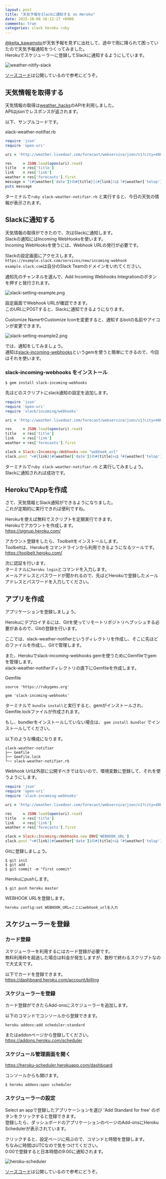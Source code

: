 ```yaml
---
layout: post
title: "天気予報をSlackに通知する on Heroku"
date: 2015-10-06 16:12:17 +0900
comments: true
categories: slack heroku ruby
---
```


[@keita_kawamoto](https://twitter.com/keita_kawamoto)が天気予報を見ずに出社して、途中で雨に降られて困っていたので天気予報通知をつくってみました。  
Herokuでスケジューラーに登録してSlackに通知するようにしています。

![weather-nitify-slack](/images/weather-notify-slack.png)

[ソースコード](https://github.com/shoyan/slack-weather-notifier)は公開しているので参考にどうぞ。

## 天気情報を取得する

天気情報の取得は[weather_hacks](http://weather.livedoor.com/weather_hacks/webservice)のAPIを利用しました。  
APIはjsonでレスポンスが返されます。  

以下、サンプルコードです。  

slack-weather-notifier.rb
```ruby
require 'json'
require 'open-uri'

uri = 'http://weather.livedoor.com/forecast/webservice/json/v1?city=400010'

res     = JSON.load(open(uri).read)
title   = res['title']
link    = res['link']
weather = res['forecasts'].first
message = "[#{weather['date']}の#{title}](#{link})は「#{weather['telop']}」です。"
puts message
```

ターミナルで`ruby slack-weather-notifier.rb` と実行すると、今日の天気の情報が表示されます。

## Slackに通知する

天気情報の取得ができたので、次はSlackに通知します。  
Slackの通知にはIncoming WebHooksを使います。  
Incoming WebHooksを使うには、Webhook URLの発行が必要です。  

Slackの設定画面にアクセスします。  
`https://example.slack.com/services/new/incoming-webhook`  
`example.slack.com`は自分のSlack Teamのドメインをいれてください。  

通知先のチャンネルを選んで、Add Incoming Webhooks Integrationのボタンを押すと発行されます。

![slack-setting-example.png](/images/slack-setting-example.png)

設定画面でWebhook URLが確認できます。  
このURLにPOSTすると、Slackに通知できるようになります。  

Customize NameやCustomize Iconを変更すると、通知するbotの名前やアイコンが変更できます。 

![slack-setting-example2.png](/images/slack-setting-example2.png)

では、通知をしてみましょう。  
通知は[slack-incoming-webhooks](https://github.com/shoyan/slack-incoming-webhooks)というgemを使うと簡単にできるので、今回はそれを使います。  

### slack-incoming-webhooks をインストール
```
$ gem install slack-incoming-webhooks
```

先ほどのスクリプトにslack通知の設定を追加します。  
```ruby
require 'json'
require 'open-uri'
require 'slack/incoming/webhooks'

uri = 'http://weather.livedoor.com/forecast/webservice/json/v1?city=400010'

res     = JSON.load(open(uri).read)
title   = res['title']
link    = res['link']
weather = res['forecasts'].first

slack = Slack::Incoming::Webhooks.new "webhook_url"
slack.post "<#{link}|#{weather['date']}の#{title}>は「#{weather['telop']}」です。"
```

ターミナルで`ruby slack-weather-notifier.rb` と実行してみましょう。  
Slackに通知されれば成功です。  

## HerokuでAppを作成
さて、天気情報とSlack通知ができるようになりました。  
これが定期的に実行できれば便利ですね。  

Herokuを使えば無料でスクリプトを定期実行できます。  
Herokuでアカウントを作成します。  
https://signup.heroku.com/

アカウント登録をしたら、Toolbeltをインストールします。  
Toolbeltは、Herokuをコマンドラインから利用できるようになるツールです。  
https://toolbelt.heroku.com/

次に認証を行います。  
ターミナルに`heroku login`とコマンドを入力します。  
メールアドレスとパスワードが聞かれるので、先ほどHerokuで登録したメールアドレスとパスワードを入力してください。  

## アプリを作成
アプリケーションを登録しましょう。

Herokuにデプロイするには、Gitを使ってリモートリポジトリへプッシュする必要があるので、Gitの登録を行います。

ここでは、slack-weather-notifierというディレクトリを作成し、そこに先ほどのファイルを作成し、Gitで管理します。

また、Herokuでslack-incoming-webhooks gemを使うためにGemfileでgemを管理します。  
slack-weather-notifierディレクトリの直下にGemfileを作成します。  

Gemfile
```
source 'https://rubygems.org'

gem 'slack-incoming-webhooks'
```

ターミナルで `bundle install`と実行すると、gemがインストールされ、Gemfile.lockファイルが作成されます。

もし、bundlerをインストールしていない場合は、 `gem install bundler` でインストールしてください。

以下のような構成になります。
```
slack-weather-notifier
├── Gemfile
├── Gemfile.lock
└── slack-weather-notifier.rb
```

Webhook Urlは外部に公開すべきではないので、環境変数に登録して、それを使うようにします。


```ruby
require 'json'
require 'open-uri'
require 'slack-incoming-webhooks'

uri = 'http://weather.livedoor.com/forecast/webservice/json/v1?city=400010'

res     = JSON.load(open(uri).read)
title   = res['title']
link    = res['link']
weather = res['forecasts'].first

slack = Slack::Incoming::Webhooks.new ENV['WEBHOOK_URL']
slack.post "<#{link}|#{weather['date']}の#{title}>は「#{weather['telop']}」です。"
```


Gitに登録しましょう。  
```
$ git init
$ git add .
$ git commit -m "first commit"
```

Herokuにpushします。
```
$ git push heroku master
```
WEBHOOK URLを登録します。
```bash
heroku config:set WEBHOOK_URL=ここにwebhook_urlを入力
```

## スケジューラーを登録
### カード登録
スケジューラーを利用するにはカード登録が必要です。  
無料利用枠を超過した場合は料金が発生しますが、数秒で終わるスクリプトなので大丈夫です。


以下でカードを登録できます。  
https://dashboard.heroku.com/account/billing

### スケジューラーを登録
カード登録ができたらAdd-onsにスケジューラーを追加します。

以下のコマンドでコンソールから登録できます。
```
heroku addons:add scheduler:standard
```

またはaddonページから登録してください。  
https://addons.heroku.com/scheduler

### スケジュール管理画面を開く
https://heroku-scheduler.herokuapp.com/dashboard

コンソールからも開けます。
```
$ heroku addons:open scheduler
```

### スケジューラーの設定
Select an appで登録したアプリケーションを選び 'Add Standard for free' のボタンをクリックすると登録できます。  
登録したら、ダッシュボードのアプリケーションのページのAdd-onsにHeroku Schedulerが表示されています。  

クリックすると、設定ページに飛ぶので、コマンドと時間を登録します。  
ちなみに時間はUTCなので気をつけてください。  
0:00で登録すると日本時間の9:00に通知されます。

![heroku-scheduler](/images/heroku-scheduler.png)

[ソースコード](https://github.com/shoyan/slack-weather-notifier)は公開しているので参考にどうぞ。
